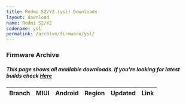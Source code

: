 ```yaml
---
title: Redmi S2/Y2 (ysl) Downloads
layout: download
name: Redmi S2/Y2
codename: ysl
permalink: /archive/firmware/ysl/
---
```


### Firmware Archive
##### This page shows all available downloads. If you're looking for latest builds check [Here](/firmware/ysl/)


<div class="table-responsive-md" id="table-wrapper">
<table id="firmware" class="compact table table-striped table-hover table-sm">
    <thead class="thead-dark">
        <tr>
            <th>Branch</th>
            <th>MIUI</th>
            <th>Android</th>
            <th>Region</th>
            <th>Updated</th>
            <th>Link</th>
        </tr>
    </thead>
    <script>loadFirmwareDownloads('ysl', 'full')</script>
</table>
</div>
